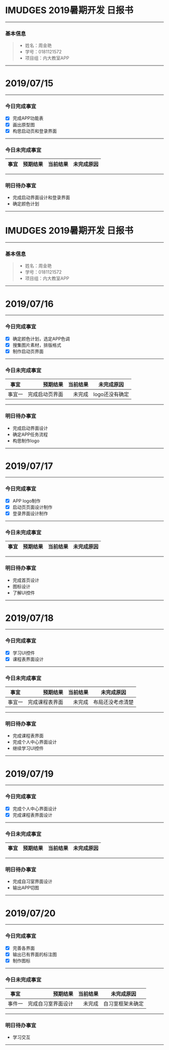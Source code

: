 # IMUDGES 2019暑期开发 日报书

------

### 基本信息

> - 姓名：周金艳
> - 学号：0181121572
> - 项目组：内大教室APP

------

# 2019/07/15

------

### 今日完成事宜

- [x] 完成APP功能表
- [x] 画出原型图
- [x] 构思启动页和登录界面
------

### 今日未完成事宜

| 事宜   | 预期结果 | 当前结果 | 未完成原因 |
| ------ | -------: | -------: | :--------: |

------

### 明日待办事宜

- 完成启动界面设计和登录界面
-  确定颜色计划

------

# IMUDGES 2019暑期开发 日报书

------

### 基本信息

> - 姓名：周金艳
> - 学号：0181121572
> - 项目组：内大教室APP

------

# 2019/07/16

------

### 今日完成事宜

- [x] 确定颜色计划，选定APP色调
- [x] 搜集图片素材，排版格式
- [x] 制作启动页界面
------

### 今日未完成事宜

| 事宜   | 预期结果 | 当前结果 | 未完成原因 |
| ------ | -------: | -------: | :--------: |
|  事宜一  |完成启动页界面 | 未完成 | logo还没有确定 |

------

### 明日待办事宜

- 完成启动界面设计
- 确定APP任务流程
- 构思制作logo

------

# 2019/07/17

------

### 今日完成事宜

- [x] APP logo制作
- [x] 启动页页面设计制作
- [x] 登录界面设计制作
------

### 今日未完成事宜

| 事宜   | 预期结果 | 当前结果 | 未完成原因 |
| ------ | -------: | -------: | :--------: |
------

### 明日待办事宜

- 完成首页设计
- 图标设计
- 了解UI控件

------

# 2019/07/18

------

### 今日完成事宜

- [x] 学习UI控件
- [x] 课程表界面设计

------

### 今日未完成事宜

| 事宜   | 预期结果 | 当前结果 | 未完成原因 |
| ------ | -------: | -------: | :--------: |
|  事宜一  |完成课程表界面 | 未完成 | 布局还没考虑清楚 |

------

### 明日待办事宜

- 完成课程表界面
- 完成个人中心界面设计
- 继续学习UI控件


------

# 2019/07/19

------

### 今日完成事宜

- [x] 完成个人中心界面设计
- [x] 完成课程表界面设计

------

### 今日未完成事宜

| 事宜   | 预期结果 | 当前结果 | 未完成原因 |
| ------ | -------: | -------: | :--------: |

------

### 明日待办事宜

- 完成自习室界面设计
- 输出APP切图


------

# 2019/07/20

------

### 今日完成事宜

- [x] 完善各界面
- [x] 输出已有界面的标注图
- [x] 制作图标

------

### 今日未完成事宜

| 事宜   | 预期结果 | 当前结果 | 未完成原因 |
| ------ | -------: | -------: | :--------: |
|事件一 |完成自习室界面设计|未完成 | 自习室框架未确定 |

------

### 明日待办事宜

- 学习交互

------



